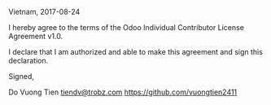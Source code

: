 Vietnam, 2017-08-24

I hereby agree to the terms of the Odoo Individual Contributor License
Agreement v1.0.

I declare that I am authorized and able to make this agreement and sign this
declaration.

Signed,

Do Vuong Tien  tiendv@trobz.com https://github.com/vuongtien2411
